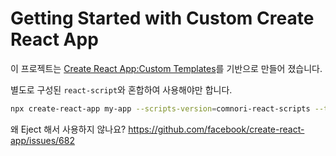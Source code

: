 # Getting Started with Custom Create React App

이 프로젝트는 [Create React App:Custom Templates](https://create-react-app.dev/docs/custom-templates/)를 기반으로 만들어 
졌습니다.

별도로 구성된 `react-script`와 혼합하여 사용해야만 합니다.

```sh
npx create-react-app my-app --scripts-version=comnori-react-scripts --template comnori
```

왜 Eject 해서 사용하지 않나요?
https://github.com/facebook/create-react-app/issues/682